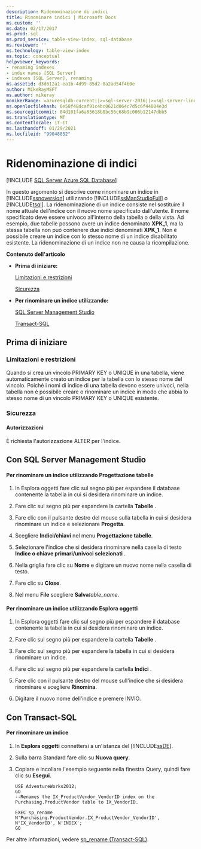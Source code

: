 ```yaml
---
description: Ridenominazione di indici
title: Rinominare indici | Microsoft Docs
ms.custom: ''
ms.date: 02/17/2017
ms.prod: sql
ms.prod_service: table-view-index, sql-database
ms.reviewer: ''
ms.technology: table-view-index
ms.topic: conceptual
helpviewer_keywords:
- renaming indexes
- index names [SQL Server]
- indexes [SQL Server], renaming
ms.assetid: d3d612a1-ea1b-4d99-85d2-0a2ad54f4b0e
author: MikeRayMSFT
ms.author: mikeray
monikerRange: =azuresqldb-current||>=sql-server-2016||>=sql-server-linux-2017||=azuresqldb-mi-current
ms.openlocfilehash: 6e58f48dcaf91c4bc0621d064c7d5c6f44004e3d
ms.sourcegitcommit: 04d101fa6a85618b8bc56c68b9c006b12147dbb5
ms.translationtype: MT
ms.contentlocale: it-IT
ms.lasthandoff: 01/29/2021
ms.locfileid: "99048852"
---
```

# <a name="rename-indexes"></a>Ridenominazione di indici
[!INCLUDE [SQL Server Azure SQL Database](../../includes/applies-to-version/sql-asdb.md)]

  In questo argomento si descrive come rinominare un indice in [!INCLUDE[ssnoversion](../../includes/ssnoversion-md.md)] utilizzando [!INCLUDE[ssManStudioFull](../../includes/ssmanstudiofull-md.md)] o [!INCLUDE[tsql](../../includes/tsql-md.md)]. La ridenominazione di un indice consiste nel sostituire il nome attuale dell'indice con il nuovo nome specificato dall'utente. Il nome specificato deve essere univoco all'interno della tabella o della vista. Ad esempio, due tabelle possono avere un indice denominato **XPK_1**, ma la stessa tabella non può contenere due indici denominati **XPK_1**. Non è possibile creare un indice con lo stesso nome di un indice disabilitato esistente. La ridenominazione di un indice non ne causa la ricompilazione.  
  
 **Contenuto dell'articolo**  
  
-   **Prima di iniziare:**  
  
     [Limitazioni e restrizioni](#Restrictions)  
  
     [Sicurezza](#Security)  
  
-   **Per rinominare un indice utilizzando:**  
  
     [SQL Server Management Studio](#SSMSProcedure)  
  
     [Transact-SQL](#TsqlProcedure)  
  
##  <a name="before-you-begin"></a><a name="BeforeYouBegin"></a> Prima di iniziare  
  
###  <a name="limitations-and-restrictions"></a><a name="Restrictions"></a> Limitazioni e restrizioni  
 Quando si crea un vincolo PRIMARY KEY o UNIQUE in una tabella, viene automaticamente creato un indice per la tabella con lo stesso nome del vincolo. Poiché i nomi di indice di una tabella devono essere univoci, nella tabella non è possibile creare o rinominare un indice in modo che abbia lo stesso nome di un vincolo PRIMARY KEY o UNIQUE esistente.  
  
###  <a name="security"></a><a name="Security"></a> Sicurezza  
  
####  <a name="permissions"></a><a name="Permissions"></a> Autorizzazioni  
 È richiesta l'autorizzazione ALTER per l'indice.  
  
##  <a name="using-sql-server-management-studio"></a><a name="SSMSProcedure"></a> Con SQL Server Management Studio  
  
#### <a name="to-rename-an-index-by-using-the-table-designer"></a>Per rinominare un indice utilizzando Progettazione tabelle  
  
1.  In Esplora oggetti fare clic sul segno più per espandere il database contenente la tabella in cui si desidera rinominare un indice.  
  
2.  Fare clic sul segno più per espandere la cartella **Tabelle** .  
  
3.  Fare clic con il pulsante destro del mouse sulla tabella in cui si desidera rinominare un indice e selezionare **Progetta**.  
  
4.  Scegliere **Indici/chiavi** nel menu **Progettazione tabelle**.  
  
5.  Selezionare l'indice che si desidera rinominare nella casella di testo **Indice o chiave primari/univoci selezionati** .  
  
6.  Nella griglia fare clic su **Nome** e digitare un nuovo nome nella casella di testo.  
  
7.  Fare clic su **Close**.  
  
8.  Nel menu **File** scegliere **Salva**_table_name_.  

#### <a name="to-rename-an-index-by-using-object-explorer"></a>Per rinominare un indice utilizzando Esplora oggetti  
  
1.  In Esplora oggetti fare clic sul segno più per espandere il database contenente la tabella in cui si desidera rinominare un indice.  
  
2.  Fare clic sul segno più per espandere la cartella **Tabelle** .  
  
3.  Fare clic sul segno più per espandere la tabella in cui si desidera rinominare un indice.  
  
4.  Fare clic sul segno più per espandere la cartella **Indici** .  
  
5.  Fare clic con il pulsante destro del mouse sull'indice che si desidera rinominare e scegliere **Rinomina**.  
  
6.  Digitare il nuovo nome dell'indice e premere INVIO.  
  
##  <a name="using-transact-sql"></a><a name="TsqlProcedure"></a> Con Transact-SQL  
  
#### <a name="to-rename-an-index"></a>Per rinominare un indice  
  
1.  In **Esplora oggetti** connettersi a un'istanza del [!INCLUDE[ssDE](../../includes/ssde-md.md)].  
  
2.  Sulla barra Standard fare clic su **Nuova query**.  
  
3.  Copiare e incollare l'esempio seguente nella finestra Query, quindi fare clic su **Esegui**.  
  
    ```  
    USE AdventureWorks2012;  
    GO  
    --Renames the IX_ProductVendor_VendorID index on the Purchasing.ProductVendor table to IX_VendorID.   
  
    EXEC sp_rename N'Purchasing.ProductVendor.IX_ProductVendor_VendorID', N'IX_VendorID', N'INDEX';   
    GO  
    ```  
  
 Per altre informazioni, vedere [sp_rename &#40;Transact-SQL&#41;](../../relational-databases/system-stored-procedures/sp-rename-transact-sql.md).  
  
  
